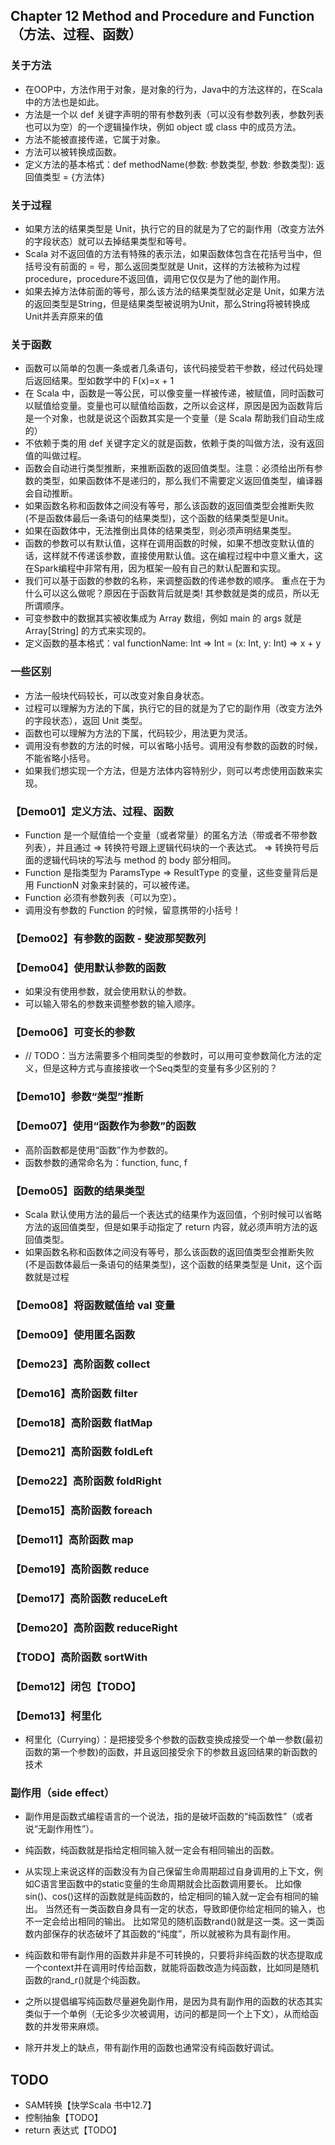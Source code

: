 ## Chapter 12 Method and Procedure and Function（方法、过程、函数）

### 关于方法

- 在OOP中，方法作用于对象，是对象的行为，Java中的方法这样的，在Scala中的方法也是如此。
- 方法是一个以 def 关键字声明的带有参数列表（可以没有参数列表，参数列表也可以为空）的一个逻辑操作块，例如 object 或 class 中的成员方法。
- 方法不能被直接传递，它属于对象。
- 方法可以被转换成函数。
- 定义方法的基本格式：def methodName(参数: 参数类型, 参数: 参数类型): 返回值类型 = {方法体}

### 关于过程

- 如果方法的结果类型是 Unit，执行它的目的就是为了它的副作用（改变方法外的字段状态）就可以去掉结果类型和等号。
- Scala 对不返回值的方法有特殊的表示法，如果函数体包含在花括号当中，但括号没有前面的 = 号，那么返回类型就是 Unit，这样的方法被称为过程procedure，procedure不返回值，调用它仅仅是为了他的副作用。
- 如果去掉方法体前面的等号，那么该方法的结果类型就必定是 Unit，如果方法的返回类型是String，但是结果类型被说明为Unit，那么String将被转换成Unit并丢弃原来的值

### 关于函数

- 函数可以简单的包裹一条或者几条语句，该代码接受若干参数，经过代码处理后返回结果。型如数学中的 F(x)=x + 1
- 在 Scala 中，函数是一等公民，可以像变量一样被传递，被赋值，同时函数可以赋值给变量。变量也可以赋值给函数，之所以会这样，原因是因为函数背后是一个对象，也就是说这个函数其实是一个变量（是 Scala 帮助我们自动生成的）
- 不依赖于类的用 def 关键字定义的就是函数，依赖于类的叫做方法，没有返回值的叫做过程。
- 函数会自动进行类型推断，来推断函数的返回值类型。注意：必须给出所有参数的类型，如果函数体不是递归的，那么我们不需要定义返回值类型，编译器会自动推断。
- 如果函数名称和函数体之间没有等号，那么该函数的返回值类型会推断失败(不是函数体最后一条语句的结果类型)，这个函数的结果类型是Unit。
- 如果在函数体中，无法推倒出具体的结果类型，则必须声明结果类型。
- 函数的参数可以有默认值，这样在调用函数的时候，如果不想改变默认值的话，这样就不传递该参数，直接使用默认值。这在编程过程中中意义重大，这在Spark编程中非常有用，因为框架一般有自己的默认配置和实现。
- 我们可以基于函数的参数的名称，来调整函数的传递参数的顺序。  重点在于为什么可以这么做呢？原因在于函数背后就是类! 其参数就是类的成员，所以无所谓顺序。
- 可变参数中的数据其实被收集成为 Array 数组，例如 main 的 args 就是Array[String] 的方式来实现的。
- 定义函数的基本格式：val functionName: Int => Int = (x: Int, y: Int) => x + y
  
### 一些区别

- 方法一般块代码较长，可以改变对象自身状态。
- 过程可以理解为方法的下属，执行它的目的就是为了它的副作用（改变方法外的字段状态），返回 Unit 类型。
- 函数也可以理解为方法的下属，代码较少，用法更为灵活。
- 调用没有参数的方法的时候，可以省略小括号。调用没有参数的函数的时候，不能省略小括号。
- 如果我们想实现一个方法，但是方法体内容特别少，则可以考虑使用函数来实现。

### 【Demo01】定义方法、过程、函数

- Function 是一个赋值给一个变量（或者常量）的匿名方法（带或者不带参数列表），并且通过 => 转换符号跟上逻辑代码块的一个表达式。
  => 转换符号后面的逻辑代码块的写法与 method 的 body 部分相同。
- Function 是指类型为 ParamsType => ResultType 的变量，这些变量背后是用 FunctionN 对象来封装的，可以被传递。
- Function 必须有参数列表（可以为空）。
- 调用没有参数的 Function 的时候，留意携带的小括号！


### 【Demo02】有参数的函数 - 斐波那契数列

### 【Demo04】使用默认参数的函数

- 如果没有使用参数，就会使用默认的参数。
- 可以输入带名的参数来调整参数的输入顺序。

### 【Demo06】可变长的参数

- // TODO：当方法需要多个相同类型的参数时，可以用可变参数简化方法的定义，但是这种方式与直接接收一个Seq类型的变量有多少区别的？  

### 【Demo10】参数“类型”推断

### 【Demo07】使用“函数作为参数”的函数

- 高阶函数都是使用“函数”作为参数的。
- 函数参数的通常命名为：function, func, f

### 【Demo05】函数的结果类型

- Scala 默认使用方法的最后一个表达式的结果作为返回值，个别时候可以省略方法的返回值类型，但是如果手动指定了 return 内容，就必须声明方法的返回值类型。
- 如果函数名称和函数体之间没有等号，那么该函数的返回值类型会推断失败(不是函数体最后一条语句的结果类型)，这个函数的结果类型是 Unit，这个函数就是过程

### 【Demo08】将函数赋值给 val 变量
### 【Demo09】使用匿名函数
### 【Demo23】高阶函数 collect
### 【Demo16】高阶函数 filter
### 【Demo18】高阶函数 flatMap
### 【Demo21】高阶函数 foldLeft
### 【Demo22】高阶函数 foldRight
### 【Demo15】高阶函数 foreach
### 【Demo11】高阶函数 map
### 【Demo19】高阶函数 reduce
### 【Demo17】高阶函数 reduceLeft
### 【Demo20】高阶函数 reduceRight
### 【TODO】高阶函数 sortWith

### 【Demo12】闭包【TODO】
### 【Demo13】柯里化

- 柯里化（Currying）：是把接受多个参数的函数变换成接受一个单一参数(最初函数的第一个参数)的函数，并且返回接受余下的参数且返回结果的新函数的技术

### 副作用（side effect）

- 副作用是函数式编程语言的一个说法，指的是破坏函数的“纯函数性”（或者说“无副作用性”）。
- 纯函数，纯函数就是指给定相同输入就一定会有相同输出的函数。
- 从实现上来说这样的函数没有为自己保留生命周期超过自身调用的上下文，例如C语言里函数中的static变量的生命周期就会比函数调用要长。
  比如像sin()、cos()这样的函数就是纯函数的，给定相同的输入就一定会有相同的输出。
  当然还有一类函数自身具有一定的状态，导致即便你给定相同的输入，也不一定会给出相同的输出。
  比如常见的随机函数rand()就是这一类。这一类函数内部保存的状态破坏了其函数的“纯度”，所以就被称为具有副作用。

- 纯函数和带有副作用的函数并非是不可转换的，只要将非纯函数的状态提取成一个context并在调用时传给函数，就能将函数改造为纯函数，比如同是随机函数的rand_r()就是个纯函数。
- 之所以提倡编写纯函数尽量避免副作用，是因为具有副作用的函数的状态其实类似于一个单例（无论多少次被调用，访问的都是同一个上下文），从而给函数的并发带来麻烦。
- 除开并发上的缺点，带有副作用的函数也通常没有纯函数好调试。

## TODO

- SAM转换【快学Scala 书中12.7】
- 控制抽象【TODO】
- return 表达式【TODO】